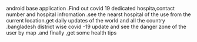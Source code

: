 android base application .Find out covid 19 dedicated hospita,contact number and hospital infromation .see the nearst hospital of the use from the current location.get daily updates of the world and all the country .bangladesh district wise covid -19 update and see the danger zone of the user by map .and finally ,get some health tips
 
